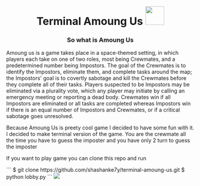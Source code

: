 <h1 align="center">Terminal Amoung Us <img src="https://cdn-0.emojis.wiki/wp-content/uploads/2021/01/Handshake.gif" width="50" height="50"/></h1>

<h3 align="center">So what is Amoung Us</h3>

<p align="left">Amoung us is a game takes place in a space-themed setting, in which players each take on one of two roles, most being Crewmates, and a predetermined number being Impostors. The goal of the Crewmates is to identify the Impostors, eliminate them, and complete tasks around the map; the Impostors' goal is to covertly sabotage and kill the Crewmates before they complete all of their tasks. Players suspected to be Impostors may be eliminated via a plurality vote, which any player may initiate by calling an emergency meeting or reporting a dead body. Crewmates win if all Impostors are eliminated or all tasks are completed whereas Impostors win if there is an equal number of Impostors and Crewmates, or if a critical sabotage goes unresolved.</p>

<p align="left"> Because Amoung Us is preety cool game I decided to have some fun with it. I decided to make terminal version of the game. You are the crewmate all the time you have to guess the imposter and you have only 2 turn to guess the imposter</p>

<p align="left">If you want to play game you can clone this repo and run</p>
```
$ git clone https://github.com/shashanke7y/terminal-amoung-us.git
$ python lobby.py
```

<img src="https://wallpapercave.com/wp/wp7445961.jpg"/>
